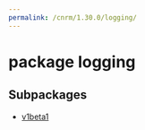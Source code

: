 ```yaml
---
permalink: /cnrm/1.30.0/logging/
---
```


# package logging



## Subpackages

* [v1beta1](logging-v1beta1.md)